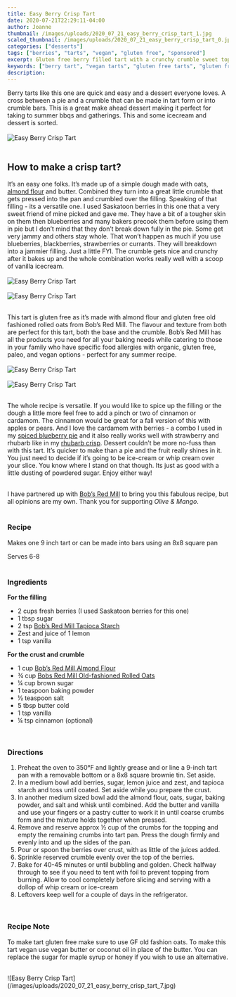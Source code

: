 ```yaml
---
title: Easy Berry Crisp Tart
date: 2020-07-21T22:29:11-04:00
author: Joanne
thumbnail: /images/uploads/2020_07_21_easy_berry_crisp_tart_1.jpg
scaled_thumbnail: /images/uploads/2020_07_21_easy_berry_crisp_tart_0.jpg
categories: ["desserts"]
tags: ["berries", "tarts", "vegan", "gluten free", "sponsored"]
excerpt: Gluten free berry filled tart with a crunchy crumble sweet topping and a vegan option
keywords: ["berry tart", "vegan tarts", "gluten free tarts", "gluten free desserts"]
description: 
---
```


Berry tarts like this one are quick and easy and a dessert everyone loves. A cross between a pie and a crumble that can be made in tart form or into crumble bars. This is a great make ahead dessert making it perfect for taking to summer bbqs and gatherings. This and some icecream and dessert is sorted. 
</br>
</br>
![Easy Berry Crisp Tart](/images/uploads/2020_07_21_easy_berry_crisp_tart_2.jpg)
</br>
</br>

## How to make a crisp tart? 
It’s an easy one folks. It’s made up of a simple dough made with oats, <span class="highlight"><a rel="nofollow" href="https://www.bobsredmill.com/almond-meal-flour.html">almond flour</a></span> and butter. Combined they turn into a great little crumble that gets pressed into the pan and crumbled over the filling. Speaking of that filling - its a versatile one. I used Saskatoon berries in this one that a very sweet friend of mine picked and gave me. They have a bit of a tougher skin on them then blueberries and many bakers precook them before using them in pie but I don’t mind that they don’t break down fully in the pie. Some get very jammy and others stay whole. That won’t happen as much if you use blueberries, blackberries, strawberries or currants. They will breakdown into a jammier filling. Just a little FYI. The crumble gets nice and crunchy after it bakes up and the whole combination works really well with a scoop of vanilla icecream. 
</br>
</br>
![Easy Berry Crisp Tart](/images/uploads/2020_07_21_easy_berry_crisp_tart_3.jpg)
</br>
</br>
![Easy Berry Crisp Tart](/images/uploads/2020_07_21_easy_berry_crisp_tart_4.jpg)
</br>
</br>

This tart is gluten free as it’s made with almond flour and gluten free old fashioned rolled oats from Bob’s Red Mill. The flavour and texture from both are perfect for this tart, both the base and the crumble. Bob’s Red Mill has all the products you need for all your baking needs while catering to those in your family who have specific food allergies with organic, gluten free, paleo, and vegan options - perfect for any summer recipe. 
</br>
</br>
![Easy Berry Crisp Tart](/images/uploads/2020_07_21_easy_berry_crisp_tart_5.jpg)
</br>
</br>
![Easy Berry Crisp Tart](/images/uploads/2020_07_21_easy_berry_crisp_tart_6.jpg)
</br>
</br>

The whole recipe is versatile. If you would like to spice up the filling or the dough a little more feel free to add a pinch or two of cinnamon or cardamom. The cinnamon would be great for a fall version of this with apples or pears. And I love the cardamom with berries - a combo I used in my [spiced blueberry pie](https://www.oliveandmango.com/spiced-blueberry-pie/) and it also really works well with strawberry and rhubarb like in my [rhubarb crisp](https://www.oliveandmango.com/warm-vanilla-rhubarb-crisp/). Dessert couldn’t be more no-fuss than with this tart. It’s quicker to make than a pie and the fruit really shines in it. You just need to decide if it’s going to be ice-cream or whip cream over your slice. You know where I stand on that though. Its just as good with a little dusting of powdered sugar. Enjoy either way!
</br>
</br>

I have partnered up with <span class="highlight"><a rel="nofollow" href="https://www.bobsredmill.com/?utm_source=TheOliveAndMango&utm_medium=influencer&utm_campaign=bobsredmill">Bob’s Red Mill</a></span> to bring you this fabulous recipe, but all opinions are my own. Thank you for supporting _Olive & Mango_.
</br>
</br>

### Recipe
Makes one 9 inch tart or can be made into bars using an 8x8 square pan  

Serves 6-8
</br>
</br>

### Ingredients

__For the filling__

* <span itemprop="recipeIngredient">2 cups fresh berries (I used Saskatoon berries for this one) </span>
* <span itemprop="recipeIngredient">1 tbsp sugar</span>
* <span itemprop="recipeIngredient">2 tsp <span class="highlight"><a rel="nofollow" href="https://www.bobsredmill.com/tapioca-flour.html">Bob’s Red Mill Tapioca Starch </a></span></span>
* <span itemprop="recipeIngredient">Zest and juice of 1 lemon </span>
* <span itemprop="recipeIngredient">1 tsp vanilla </span>

__For the crust and crumble__

* <span itemprop="recipeIngredient">1 cup <span class="highlight"><a rel="nofollow" href="https://www.bobsredmill.com/almond-meal-flour.html">Bob’s Red Mill Almond Flour</a></span> </span>
* <span itemprop="recipeIngredient">&frac34; cup <span class="highlight"><a rel="nofollow" href="https://www.bobsredmill.com/gluten-free-rolled-oats.html">Bobs Red Mill Old-fashioned Rolled Oats</a></span></span>
* <span itemprop="recipeIngredient">&frac14; cup brown sugar</span>
* <span itemprop="recipeIngredient">1 teaspoon baking powder</span>
* <span itemprop="recipeIngredient">&frac12; teaspoon salt</span>
* <span itemprop="recipeIngredient">5 tbsp butter cold </span>
* <span itemprop="recipeIngredient">1 tsp vanilla </span>
* <span itemprop="recipeIngredient">&frac14; tsp cinnamon (optional) </span>
</br>

### Directions

1. Preheat the oven to 350°F and lightly grease and or line a 9-inch tart pan with a removable bottom or a 8x8 square brownie tin. Set aside.
2. In a medium bowl add berries, sugar, lemon juice and zest, and tapioca starch and toss until coated. Set aside while you prepare the crust.
3. In another medium sized bowl add the  almond flour, oats, sugar, baking powder, and salt and whisk until combined. Add the butter and vanilla and use your fingers or a pastry cutter to work it in until coarse crumbs form and the mixture holds together when pressed.
4. Remove and reserve approx &frac12; cup of the crumbs for the topping and empty the remaining crumbs into tart pan. Press the dough firmly and evenly into and up the sides of the pan.
5. Pour or spoon the berries over crust, with as little of the juices added. 
6. Sprinkle reserved crumble evenly over the top of the berries.
7. Bake for 40-45 minutes or until bubbling and golden. Check halfway through to see if you need to tent with foil to prevent topping from burning. Allow to cool completely before slicing and serving with a dollop of whip cream or ice-cream
8. Leftovers keep well for a couple of days in the refrigerator.
</br>

### Recipe Note

To make tart gluten free make sure to use GF old fashion oats. To make this tart vegan use vegan butter or coconut oil in place of the butter. You can replace the sugar for maple syrup or honey if you wish to use an alternative. 

</br>
![Easy Berry Crisp Tart](/images/uploads/2020_07_21_easy_berry_crisp_tart_7.jpg)